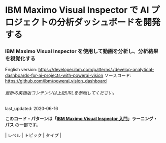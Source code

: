 # IBM Maximo Visual Inspector で AI プロジェクトの分析ダッシュボードを開発する

### IBM Maximo Visual Inspector を使用して動画を分析し、分析結果を視覚化する

English version: https://developer.ibm.com/patterns/./develop-analytical-dashboards-for-ai-projects-with-powerai-vision
  ソースコード: https://github.com/ibm/powerai_vision_dashboard

###### 最新の英語版コンテンツは上記URLを参照してください。
last_updated: 2020-06-16

 
**このコード・パターンは「[IBM Maximo Visual Inspector 入門](https://developer.ibm.com/series/learning-path-powerai-vision)」ラーニング・パス** の一部です。

| レベル | トピック | タイプ |
